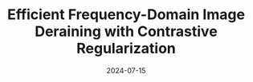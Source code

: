---
title: "Efficient Frequency-Domain Image Deraining with Contrastive Regularization"
collection: publications
category: Computer Vision
excerpt: 'This article innovatively explores the aggregation and separability of frequency domain transformation for rain line noise, and relies on the global feature extraction inherent in the transformation to replace visual attention in achieving a more efficient Transformer architecture for rain removal tasks.'
date: 2024-07-15
venue: 'ECCV2024'
paperurl: 'https://github.com/NingGao-Ai/NingGao-Ai.github.io/blob/master/files/ECCV2024_Deraining.pdf'
---